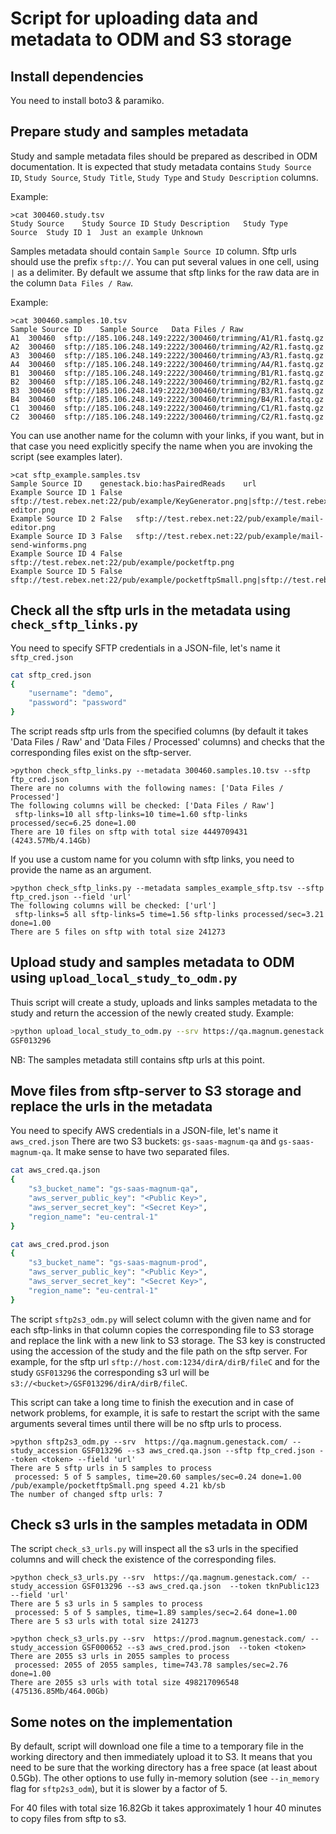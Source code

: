 # Script for uploading data and metadata to ODM and S3 storage

## Install dependencies

You need to install boto3 & paramiko.

## Prepare study and samples metadata

Study and sample metadata files should be prepared as described in ODM documentation.
It is expected that study metadata contains `Study Source ID`, `Study Source`, `Study Title`,
`Study Type` and `Study Description` columns.

Example:
```
>cat 300460.study.tsv 
Study Source	Study Source ID	Study Description	Study Type
Source	Study ID 1	Just an example	Unknown
```
Samples metadata should contain `Sample Source ID` column.
Sftp urls should use the prefix `sftp://`. You can put several values in one cell,
using `|` as a delimiter. By default we assume that sftp links for the raw data are in the column `Data Files / Raw`.

Example:
```
>cat 300460.samples.10.tsv 
Sample Source ID	Sample Source	Data Files / Raw
A1	300460	sftp://185.106.248.149:2222/300460/trimming/A1/R1.fastq.gz
A2	300460	sftp://185.106.248.149:2222/300460/trimming/A2/R1.fastq.gz
A3	300460	sftp://185.106.248.149:2222/300460/trimming/A3/R1.fastq.gz
A4	300460	sftp://185.106.248.149:2222/300460/trimming/A4/R1.fastq.gz
B1	300460	sftp://185.106.248.149:2222/300460/trimming/B1/R1.fastq.gz
B2	300460	sftp://185.106.248.149:2222/300460/trimming/B2/R1.fastq.gz
B3	300460	sftp://185.106.248.149:2222/300460/trimming/B3/R1.fastq.gz
B4	300460	sftp://185.106.248.149:2222/300460/trimming/B4/R1.fastq.gz
C1	300460	sftp://185.106.248.149:2222/300460/trimming/C1/R1.fastq.gz
C2	300460	sftp://185.106.248.149:2222/300460/trimming/C2/R1.fastq.gz
```

You can use another name for the column with your links, if you want, but in that case you need explicitly specify the name
when you are invoking the script (see examples later).

```
>cat sftp_example.samples.tsv
Sample Source ID	genestack.bio:hasPairedReads	url
Example Source ID 1	False	sftp://test.rebex.net:22/pub/example/KeyGenerator.png|sftp://test.rebex.net:22/pub/example/mail-editor.png
Example Source ID 2	False	sftp://test.rebex.net:22/pub/example/mail-editor.png
Example Source ID 3	False	sftp://test.rebex.net:22/pub/example/mail-send-winforms.png
Example Source ID 4	False	sftp://test.rebex.net:22/pub/example/pocketftp.png
Example Source ID 5	False	sftp://test.rebex.net:22/pub/example/pocketftpSmall.png|sftp://test.rebex.net:22/pub/example/pocketftp.png
```

## Check all the sftp urls in the metadata using `check_sftp_links.py`

You need to specify SFTP credentials in a JSON-file, let's name it `sftp_cred.json`

```bash
cat sftp_cred.json
{
	"username": "demo",
	"password": "password"
}
```

The script reads sftp urls from the specified columns (by default it takes 'Data Files / Raw' and 'Data Files / Processed' columns) and
checks that the corresponding files exist on the sftp-server.

```
>python check_sftp_links.py --metadata 300460.samples.10.tsv --sftp ftp_cred.json
There are no columns with the following names: ['Data Files / Processed']
The following columns will be checked: ['Data Files / Raw']
 sftp-links=10 all sftp-links=10 time=1.60 sftp-links processed/sec=6.25 done=1.00
There are 10 files on sftp with total size 4449709431 (4243.57Mb/4.14Gb)
```

If you use a custom name for you column with sftp links, you need to provide the name as an argument.
```
>python check_sftp_links.py --metadata samples_example_sftp.tsv --sftp ftp_cred.json --field 'url'
The following columns will be checked: ['url']
 sftp-links=5 all sftp-links=5 time=1.56 sftp-links processed/sec=3.21 done=1.00
There are 5 files on sftp with total size 241273
```

## Upload study and samples metadata to ODM using `upload_local_study_to_odm.py`

Thuis script will create a study, uploads and links samples metadata to the study and return the accession
of the newly created study.
Example:
```bash
>python upload_local_study_to_odm.py --srv https://qa.magnum.genestack.com/ --study study_example_sftp.tsv --samples samples_example_sftp.tsv --token <token>
GSF013296
```
NB: The samples metadata still contains sftp urls at this point.

## Move files from sftp-server to S3 storage and replace the urls in the metadata

You need to specify AWS credentials in a JSON-file, let's name it `aws_cred.json`
There are two S3 buckets: `gs-saas-magnum-qa` and `gs-saas-magnum-qa`. It make sense to have
two separated files.

```bash
cat aws_cred.qa.json 
{
	"s3_bucket_name": "gs-saas-magnum-qa",
	"aws_server_public_key": "<Public Key>",
	"aws_server_secret_key": "<Secret Key>",
	"region_name": "eu-central-1"
}
```

```bash
cat aws_cred.prod.json 
{
	"s3_bucket_name": "gs-saas-magnum-prod",
	"aws_server_public_key": "<Public Key>",
	"aws_server_secret_key": "<Secret Key>",
	"region_name": "eu-central-1"
}
```

The script `sftp2s3_odm.py` will select column with the given name and for each sftp-links in that column copies the corresponding file
to S3 storage and replace the link with a new link to S3 storage.
The S3 key is constructed using the accession of the study and the file path on the sftp server.
For example, for the sftp url `sftp://host.com:1234/dirA/dirB/fileC` and for the study `GSF013296`
the corresponding s3 url will be `s3://<bucket>/GSF013296/dirA/dirB/fileC`.

This script can take a long time to finish the execution and in case of network problems, for example,
it is safe to restart the script with the same arguments several times until there will be no sftp urls to process.

```
>python sftp2s3_odm.py --srv  https://qa.magnum.genestack.com/ --study_accession GSF013296 --s3 aws_cred.qa.json --sftp ftp_cred.json --token <token> --field 'url'
There are 5 sftp urls in 5 samples to process
 processed: 5 of 5 samples, time=20.60 samples/sec=0.24 done=1.00 /pub/example/pocketftpSmall.png speed 4.21 kb/sb
The number of changed sftp urls: 7
```
## Check s3 urls in the samples metadata in ODM
The script `check_s3_urls.py` will inspect all the s3 urls in the specified columns and will check the existence of the corresponding files.
```
>python check_s3_urls.py --srv  https://qa.magnum.genestack.com/ --study_accession GSF013296 --s3 aws_cred.qa.json  --token tknPublic123 --field 'url'
There are 5 s3 urls in 5 samples to process
 processed: 5 of 5 samples, time=1.89 samples/sec=2.64 done=1.00
There are 5 s3 urls with total size 241273
```

```
>python check_s3_urls.py --srv  https://prod.magnum.genestack.com/ --study_accession GSF000652 --s3 aws_cred.prod.json  --token <token>
There are 2055 s3 urls in 2055 samples to process
 processed: 2055 of 2055 samples, time=743.78 samples/sec=2.76 done=1.00
There are 2055 s3 urls with total size 498217096548 (475136.85Mb/464.00Gb)
```

## Some notes on the implementation
By default, script will download one file a time to a temporary file in the working directory and then immediately upload it to S3.
It means that you need to be sure that the working directory has a free space (at least about 0.5Gb).
The other options to use fully in-memory solution (see `--in_memory` flag for `sftp2s3_odm`), but it is slower by a factor of 5.

For 40 files with total size 16.82Gb it takes approximately 1 hour 40 minutes to copy files from sftp to s3.